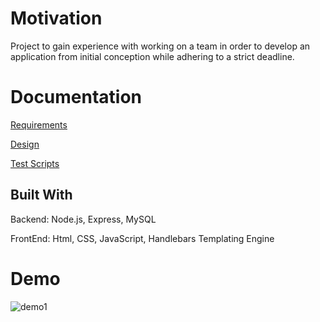 # Motivation

Project to gain experience with working on a team in order to develop an application from initial conception while adhering to a strict deadline.

# Documentation

[Requirements](zamoras/docs/Requirements_Document.doc)

[Design](zamoras/docs/Design_Document.doc)

[Test Scripts](zamoras/docs/Test_Scripts.doc)


## Built With

Backend: Node.js, Express, MySQL

FrontEnd: Html, CSS, JavaScript, Handlebars Templating Engine

# Demo
![demo1](https://user-images.githubusercontent.com/18449651/30940676-cfbf1c40-a3af-11e7-9ca3-26552e2245c3.gif)
